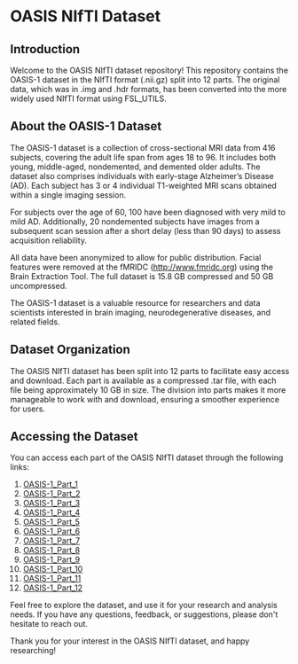 # OASIS NIfTI Dataset

## Introduction

Welcome to the OASIS NIfTI dataset repository! This repository contains the OASIS-1 dataset in the NIfTI format (.nii.gz) split into 12 parts. The original data, which was in .img and .hdr formats, has been converted into the more widely used NIfTI format using FSL_UTILS.

## About the OASIS-1 Dataset

The OASIS-1 dataset is a collection of cross-sectional MRI data from 416 subjects, covering the adult life span from ages 18 to 96. It includes both young, middle-aged, nondemented, and demented older adults. The dataset also comprises individuals with early-stage Alzheimer’s Disease (AD). Each subject has 3 or 4 individual T1-weighted MRI scans obtained within a single imaging session.

For subjects over the age of 60, 100 have been diagnosed with very mild to mild AD. Additionally, 20 nondemented subjects have images from a subsequent scan session after a short delay (less than 90 days) to assess acquisition reliability.

All data have been anonymized to allow for public distribution. Facial features were removed at the fMRIDC (http://www.fmridc.org) using the Brain Extraction Tool. The full dataset is 15.8 GB compressed and 50 GB uncompressed.

The OASIS-1 dataset is a valuable resource for researchers and data scientists interested in brain imaging, neurodegenerative diseases, and related fields.

## Dataset Organization

The OASIS NIfTI dataset has been split into 12 parts to facilitate easy access and download. Each part is available as a compressed .tar file, with each file being approximately 10 GB in size. The division into parts makes it more manageable to work with and download, ensuring a smoother experience for users.

## Accessing the Dataset

You can access each part of the OASIS NIfTI dataset through the following links:

1. [OASIS-1_Part_1](https://github.com/blackpearl006/OASIS_nifti_Part_1)
2. [OASIS-1_Part_2](https://github.com/blackpearl006/OASIS_nifti_Part_2)
3. [OASIS-1_Part_3](https://github.com/blackpearl006/OASIS_nifti_Part_3)
4. [OASIS-1_Part_4](https://github.com/blackpearl006/OASIS_nifti_Part_4)
5. [OASIS-1_Part_5](https://github.com/blackpearl006/OASIS_nifti_Part_5)
6. [OASIS-1_Part_6](https://github.com/blackpearl006/OASIS_nifti_Part_6)
7. [OASIS-1_Part_7](https://github.com/blackpearl006/OASIS_nifti_Part_7)
8. [OASIS-1_Part_8](https://github.com/blackpearl006/OASIS_nifti_Part_8)
9. [OASIS-1_Part_9](https://github.com/blackpearl006/OASIS_nifti_Part_9)
10. [OASIS-1_Part_10](https://github.com/blackpearl006/OASIS_nifti_Part_10)
11. [OASIS-1_Part_11](https://github.com/blackpearl006/OASIS_nifti_Part_11)
12. [OASIS-1_Part_12](https://github.com/blackpearl006/OASIS_nifti_Part_12)

Feel free to explore the dataset, and use it for your research and analysis needs. If you have any questions, feedback, or suggestions, please don't hesitate to reach out.

Thank you for your interest in the OASIS NIfTI dataset, and happy researching!
